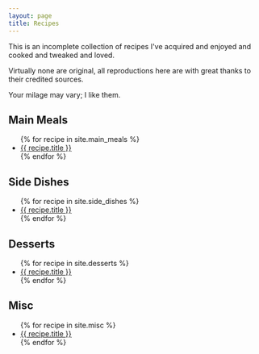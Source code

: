 ```yaml
---
layout: page
title: Recipes
---
```


This is an incomplete collection of recipes I've acquired and enjoyed and cooked and tweaked and loved.

Virtually none are original, all reproductions here are with great thanks to their credited sources.

Your milage may vary; I like them.

## Main Meals

<ul>
    {% for recipe in site.main_meals %}
        <li>
            <a href="{{ recipe.url }}">{{ recipe.title }}</a>
        </li>
    {% endfor %}
</ul>

## Side Dishes

<ul>
    {% for recipe in site.side_dishes %}
        <li>
            <a href="{{ recipe.url }}">{{ recipe.title }}</a>
        </li>
    {% endfor %}
</ul>

## Desserts

<ul>
    {% for recipe in site.desserts %}
        <li>
            <a href="{{ recipe.url }}">{{ recipe.title }}</a>
        </li>
    {% endfor %}
</ul>

## Misc

<ul>
    {% for recipe in site.misc %}
        <li>
            <a href="{{ recipe.url }}">{{ recipe.title }}</a>
        </li>
    {% endfor %}
</ul>
